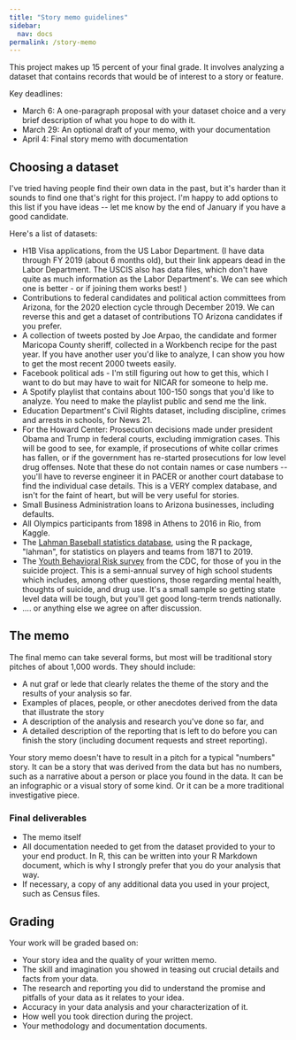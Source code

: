 ```yaml
---
title: "Story memo guidelines"
sidebar:
  nav: docs
permalink: /story-memo
---
```


This project makes up 15 percent of your final grade. It involves analyzing a dataset that contains records that would be of interest to a story or feature.

Key deadlines:

* March 6: A one-paragraph proposal with your dataset choice and a very brief description of what you hope to do with it.
* March 29: An optional draft of your memo, with your documentation
* April 4: Final story memo with documentation

## Choosing a dataset

I've tried having people find their own data in the past, but it's harder than it sounds to find one that's right for this project. I'm happy to add options to this list if you have ideas --  let me know by the end of January if you have a good candidate.

Here's a list of datasets:

* H1B Visa applications, from the US Labor Department. (I have data through FY 2019 (about 6 months old), but their link appears dead in the Labor Department. The USCIS also has data files, which don't have quite as much information as the Labor Department's. We can see which one is better - or if joining them works best! )
* Contributions to federal candidates and political action committees from Arizona, for the 2020 election cycle through December 2019. We can reverse this and get a dataset of contributions TO Arizona candidates if you prefer.
* A collection of tweets posted by Joe Arpao, the candidate and former Maricopa County sheriff, collected in a Workbench recipe for the past year. If you have another user you'd like to analyze, I can show you how to get the most recent 2000 tweets easily.
* Facebook political ads  - I'm still figuring out how to get this, which I want to do but may have to wait for NICAR for someone to help me.
* A Spotify playlist that contains about 100-150 songs that you'd like to analyze. You need to make the playlist public and send me the link.
* Education Department's Civil Rights dataset, including discipline, crimes and arrests in schools, for News 21.
* For the Howard Center: Prosecution decisions made under president Obama and Trump in federal courts, excluding immigration cases. This will be good to see, for example, if prosecutions of white collar crimes has fallen, or if the government has re-started prosecutions for low level drug offenses. Note that these do not contain names or case numbers -- you'll have to reverse engineer it in PACER or another court database to find the individual case details. This is a VERY complex database, and isn't for the faint of heart, but will be very useful for stories.
* Small Business Administration loans to Arizona businesses, including defaults.
* All Olympics participants from 1898 in Athens to 2016 in Rio, from Kaggle.
* The [Lahman Baseball statistics database](http://www.seanlahman.com/baseball-archive/statistics/), using the R package, "lahman", for statistics on players and teams from 1871 to 2019.
* The [Youth Behavioral Risk survey](https://www.cdc.gov/healthyyouth/data/yrbs/index.htm) from the CDC, for those of you in the suicide project. This is a semi-annual survey of high school students which includes, among other questions, those regarding mental health, thoughts of suicide, and drug use. It's a small sample so getting state level data will be tough, but you'll get good long-term trends nationally.
* .... or anything else we agree on after discussion.



## The memo

The final memo can take several forms, but most will be traditional story pitches of about 1,000 words. They should include:

* A nut graf or lede that clearly relates the theme of the story and the results of your analysis so far.
* Examples of places, people, or other anecdotes derived from the data that illustrate the story
* A description of the analysis and research you've done so far, and
* A detailed description of the reporting that is left to do before you can finish the story (including document requests and street reporting).

Your story memo doesn't have to result in a pitch for a typical "numbers" story.  It can be a story that was derived from the data but has no numbers, such as a narrative about a person or place you found in the data. It can be an infographic or a visual story of some kind. Or it can be a more traditional investigative piece.


### Final deliverables
* The memo itself
* All documentation needed to get from the dataset provided to your to your end product. In R, this can be written into your R Markdown document, which is why I strongly prefer that you do your analysis that way.
* If necessary, a copy of any additional data you used in your project, such as Census files.

## Grading
Your work will be graded based on:

* Your story idea and the quality of your written memo.
* The skill and imagination you showed in teasing out crucial details and facts from your data.
* The research and reporting you did to understand the promise and pitfalls of your data as it relates to your idea.
* Accuracy in your data analysis and your characterization of it.
* How well you took direction during the project.
* Your methodology and documentation documents.
